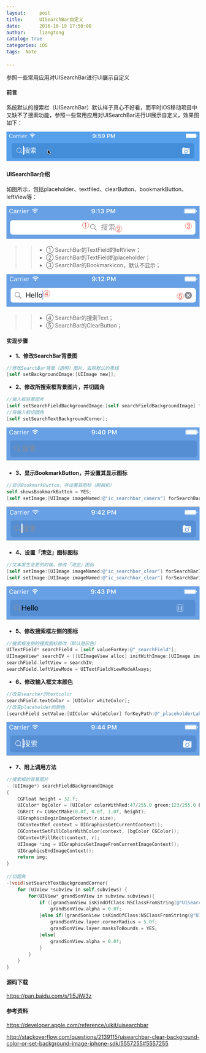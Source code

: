 ```yaml
---
layout:     post
title:      UISearchBar自定义
date:       2016-10-19 17:50:00
author:     liangtong
catalog: true
categories: iOS
tags:  Note

---
```



参照一些常用应用对UISearchBar进行UI展示自定义




#### 前言

​        系统默认的搜索栏（UISearchBar）默认样子真心不好看，而平时iOS移动项目中又缺不了搜索功能，参照一些常用应用对UISearchBar进行UI展示自定义，效果图如下：

![](/post/iOS/Objective-C/rendering.gif)

#### UISearchBar介绍

​        如图所示，包括placeholder、textfiled、clearButton、bookmarkButton、leftView等：

![](/post/iOS/Objective-C/default_1.png)

>> * ① SearchBar的TextField的leftView；
>> * ② SearchBar的TextField的placeholder；
>> * ③ SearchBar的BookmarkIcon，默认不显示；



<!-- more -->


![](/post/iOS/Objective-C/default_2.png)

>> * ④ SearchBar的搜索Text；
>> * ⑤ SearchBar的ClearButton；

#### 实现步骤

* **1、修改SearchBar背景图**

```objective-c
//修改SearchBar背景（透明）图片，去除默认的黑线
[self setBackgroundImage:[UIImage new]];
```

* **2、修改所搜索框背景图片，并切圆角**

```objective-c
//输入框背景图片
[self setSearchFieldBackgroundImage:[self searchFieldBackgroundImage] forState:UIControlStateNormal];
//将输入框切圆角
[self setSearchTextBackgroundCorner];
```

![](/post/iOS/Objective-C/process_2.png)

* **3、显示BookmarkButton，并设置其显示图标**

```objective-c
//显示BookmarkButton，并设置其图标（照相机）
self.showsBookmarkButton = YES;
[self setImage:[UIImage imageNamed:@"ic_searchbar_camera"] forSearchBarIcon:UISearchBarIconBookmark  state:UIControlStateNormal];
```

![](/post/iOS/Objective-C/process_3.png)

* **4、设置「清空」图标图标**

```objective-c
//文本发生变更的时候，修改「清空」图标
[self setImage:[UIImage imageNamed:@"ic_searchbar_clear"] forSearchBarIcon:UISearchBarIconClear  state:UIControlStateNormal];
[self setImage:[UIImage imageNamed:@"ic_searchbar_clear"] forSearchBarIcon:UISearchBarIconClear  state:UIControlStateHighlighted];
```

![](/post/iOS/Objective-C/process_4.png)

* **5、修改搜索框左侧的图标**

```objective-c
//搜索框左侧的搜索图标修改（默认是灰色）
UITextField* searchField = [self valueForKey:@"_searchField"];
UIImageView* searchIV = [[UIImageView alloc] initWithImage:[UIImage imageNamed:@"ic_searchbar_search"]];
searchField.leftView = searchIV;
searchField.leftViewMode = UITextFieldViewModeAlways;
```

* **6、修改输入框文本颜色**

```objective-c
//改变searcher的textcolor
searchField.textColor = [UIColor whiteColor];
//改变placeholder的颜色
[searchField setValue:[UIColor whiteColor] forKeyPath:@"_placeholderLabel.textColor"];
```

![](/post/iOS/Objective-C/process_6.png)

* **7、附上调用方法**

```objective-c
//搜索框的背景图片
- (UIImage*) searchFieldBackgroundImage
{
    CGFloat height = 32.f;
    UIColor* bgColor = [UIColor colorWithRed:47/255.0 green:123/255.0 blue:200/255.0 alpha:0.5];
    CGRect r= CGRectMake(0.0f, 0.0f, 1.0f, height);
    UIGraphicsBeginImageContext(r.size);
    CGContextRef context = UIGraphicsGetCurrentContext();
    CGContextSetFillColorWithColor(context, [bgColor CGColor]);
    CGContextFillRect(context, r);
    UIImage *img = UIGraphicsGetImageFromCurrentImageContext();
    UIGraphicsEndImageContext();
    return img;
}

//切圆角
-(void)setSearchTextBackgroundCorner{
    for (UIView *subview in self.subviews) {
        for(UIView* grandSonView in subview.subviews){
            if ([grandSonView isKindOfClass:NSClassFromString(@"UISearchBarBackground")]) {
                grandSonView.alpha = 0.0f;
            }else if([grandSonView isKindOfClass:NSClassFromString(@"UISearchBarTextField")] ){
                grandSonView.layer.cornerRadius = 5.0f;
                grandSonView.layer.masksToBounds = YES;
            }else{
                grandSonView.alpha = 0.0f;
            }
        }
    }
}
```



#### 源码下载

https://pan.baidu.com/s/1i5JiW3z



#### 参考资料

https://developer.apple.com/reference/uikit/uisearchbar

http://stackoverflow.com/questions/2139115/uisearchbar-clear-background-color-or-set-background-image-iphone-sdk/5557255#5557255









